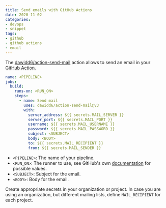```yaml
---
title: Send emails with GitHub Actions
date: 2020-11-02
categories:
- devops
- snippet
tags:
- github
- github actions
- email
---
```


The [dawidd6/action-send-mail](https://github.com/dawidd6/action-send-mail) action allows to send an email in your [GitHub Action](https://github.com/features/actions).

```yaml
name: <PIPELINE>
jobs:
  build:
    runs-on: <RUN_ON>
    steps:
      - name: Send mail
        uses: dawidd6/action-send-mail@v3
        with:
          server_address: ${{ secrets.MAIL_SERVER }}
          server_port: ${{ secrets.MAIL_PORT }}
          username: ${{ secrets.MAIL_USERNAME }}
          password: ${{ secrets.MAIL_PASSWORD }}
          subject: <SUBJECT>
          body: <BODY>
          to: ${{ secrets.MAIL_RECIPIENT }}
          from: ${{ secrets.MAIL_SENDER }}
```

- `<PIPELINE>`: The name of your pipeline.
- `<RUN_ON>`: The runner to use, see GitHub's own [documentation](https://help.github.com/en/actions/reference/workflow-syntax-for-github-actions#jobsjob_idruns-on) for possible values.
- `<SUBJECT>`: Subject for the email.
- `<BODY>`: Body for the email.

Create appropriate secrets in your organization or project. In case you are using an organization, but different mailing lists, define `MAIL_RECIPIENT` for each project.
